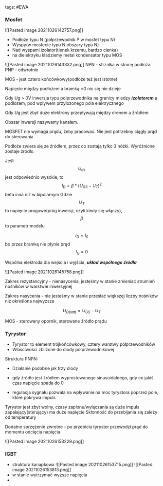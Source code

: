 tags: #EWA

### Mosfet
![[Pasted image 20211026142757.png]]

- Podłoże typu N (półprzewodnik P w mosfet typu N)
- Wyspy(w mosfecie typu N obszary typu N)
- Nad wyspami izolator(tlenek krzemu, bardzo cienka)
- na dielektryku kladziemy metal
kondensator typu MOS

![[Pasted image 20211026143332.png]]
NPN - strzałka w stronę podłoża
PNP - odwrotnie

MOS - jest cztero końcówkowy(podłoże też jest istotne)

Napięcie między podłożem a bramką =0 nic się nie dzieje

Gdy Ug > 0V inwersja typu polprzewodnika na granicy miedzy ***izolatorem*** a podlozem, pod wplywem przylozonego pola elektrycznego

Gdy Ug jest zbyt duże elektrony przepływają między drenem a źródłem

Obszar inwersji nazywamy kanałem.

MOSFET nie wymaga prądu, żeby pracować. Nie jest potrzebny ciągły prąd do sterowania.

Podłoże zwiera się ze źródłem, przez co zostają tylko 3 nóżki. Wyróżnione zostaje źródło.

Jeśli $$U_{ds}$$ jest odpowiednio wysokie, to
$$I_D = \beta*(U_{GS}-U_T)^2 $$ beta inna niż w bipolarnym
Gdzie $$U_T$$ to napięcie progowe(próg inwersji, czyli kiedy się włączy), $$\beta$$ to parametr modelu

$$I_D = I_S$$ bo przez bramkę nie płynie prąd
$$I_G = 0$$

Wspólna elektroda dla wejścia i wyjścia, ***układ wspólnego źródła***

![[Pasted image 20211026145758.png]]

Zakres rezystancyjny - nienasycenia, jesteśmy w stanie zmieniać strumień nośników w warstwie inwersyjnej

Zakres nasycenia - nie jesteśmy w stanie przesłać większej liczby nośników niż określona najwyższa

$$U_{D(sat)} = U_{GS}-U_T$$

MOS - sterowany opornik, sterowane źródło prądu


### Tyrystor
- Tyrystor to element trójkońcówkowy, cztery warstwy półprzewodników
- Właściwości zbliżone do diody półprzewodnikowej

Struktura PNPN:
- Działanie podobne jak trzy diody

- gdy źródło jest źródłem wyprostowanego sinusoidalnego, gdy co jakiś czas napięcie spada do 0
- regulacja sygnału pozwala na wpływanie na moc tyrystora poprzez pole, które pokrywa impuls

Tyrystor jest zbyt wolny, czasy zapłonu/wyłączania są duże
impuls zapalający(sterujący) ma duże napięcie
Skłonność do przebijania się zależy od temperatury

Dodatne sprzężenie zwrotne - po przebiciu tyrystor przewodzi prąd do momentu odcięcia napięcia

![[Pasted image 20211026153229.png]]

### IGBT
- struktura kanapkowa
![[Pasted image 20211026153715.png]]
![[Pasted image 20211026153813.png]]
- w stanie wytrzymać wyższe napięcia
- 

